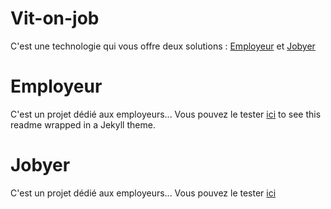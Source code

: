 # Vit-on-job

C'est une technologie qui vous offre deux solutions : [Employeur](https://employeur.github.io) et [Jobyer](https://jobyer.github.io)

# Employeur
C'est un projet dédié aux employeurs... Vous pouvez le tester [ici](https://employeur.github.io) to see this readme wrapped in a Jekyll theme.

# Jobyer
C'est un projet dédié aux employeurs... Vous pouvez le tester [ici](https://jobyer.github.io)


